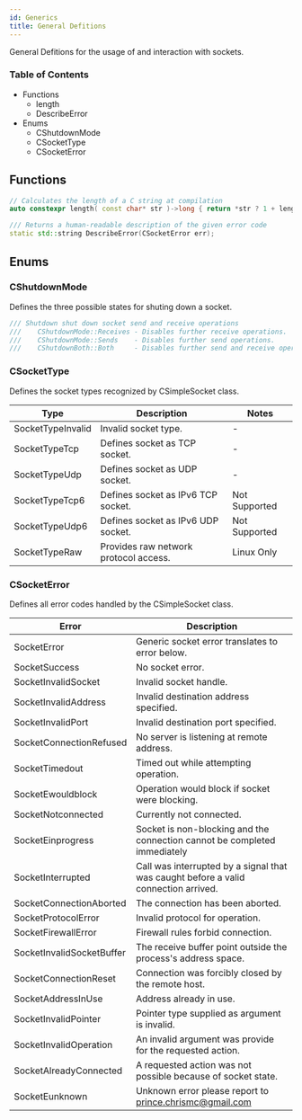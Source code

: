 ```yaml
---
id: Generics
title: General Defitions
---
```

General Defitions for the usage of and interaction with sockets.

### Table of Contents
- Functions
   - length
   - DescribeError
- Enums
   - CShutdownMode
   - CSocketType
   - CSocketError

## Functions
```cpp
// Calculates the length of a C string at compilation
auto constexpr length( const char* str )->long { return *str ? 1 + length( str + 1 ) : 0; }
```

```cpp
/// Returns a human-readable description of the given error code
static std::string DescribeError(CSocketError err);
```

## Enums
### CShutdownMode
Defines the three possible states for shuting down a socket.

```cpp
/// Shutdown shut down socket send and receive operations
///    CShutdownMode::Receives - Disables further receive operations.
///    CShutdownMode::Sends    - Disables further send operations.
///    CShutdownBoth::Both     - Disables further send and receive operations.
```

### CSocketType
Defines the socket types recognized by CSimpleSocket class.

Type| Description|Notes
---|---|---
SocketTypeInvalid | Invalid socket type. | -
SocketTypeTcp     | Defines socket as TCP socket. | -
SocketTypeUdp     | Defines socket as UDP socket. | -
SocketTypeTcp6    | Defines socket as IPv6 TCP socket. | Not Supported
SocketTypeUdp6    | Defines socket as IPv6 UDP socket. | Not Supported
SocketTypeRaw     | Provides raw network protocol access. | Linux Only

### CSocketError
Defines all error codes handled by the CSimpleSocket class.

Error | Description
---|---
SocketError               | Generic socket error translates to error below.
SocketSuccess             | No socket error.
SocketInvalidSocket       | Invalid socket handle.
SocketInvalidAddress      | Invalid destination address specified.
SocketInvalidPort         | Invalid destination port specified.
SocketConnectionRefused   | No server is listening at remote address.
SocketTimedout            | Timed out while attempting operation.
SocketEwouldblock         | Operation would block if socket were blocking.
SocketNotconnected        | Currently not connected.
SocketEinprogress         | Socket is non-blocking and the connection cannot be completed immediately
SocketInterrupted         | Call was interrupted by a signal that was caught before a valid connection arrived.
SocketConnectionAborted   | The connection has been aborted.
SocketProtocolError       | Invalid protocol for operation.
SocketFirewallError       | Firewall rules forbid connection.
SocketInvalidSocketBuffer | The receive buffer point outside the process's address space.
SocketConnectionReset     | Connection was forcibly closed by the remote host.
SocketAddressInUse        | Address already in use.
SocketInvalidPointer      | Pointer type supplied as argument is invalid.
SocketInvalidOperation    | An invalid argument was provide for the requested action.
SocketAlreadyConnected    | A requested action was not possible because of socket state.
SocketEunknown            | Unknown error please report to prince.chrismc@gmail.com
